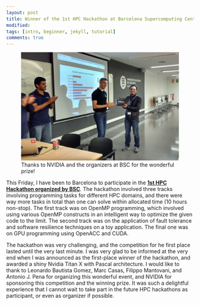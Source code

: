 ```yaml
---
layout: post
title: Winner of the 1st HPC Hackathon at Barcelona Supercomputing Center!
modified:
tags: [intro, beginner, jekyll, tutorial]
comments: true
---
```


<figure>
    <a href="/images/hackathon.jpg"><img src="/images/hackathon.jpg"></a>
    <figcaption>Thanks to NVIDIA and the organizers at BSC for the wonderful prize!</figcaption>
</figure>

This Friday, I have been to Barcelona to participate in the **<a href="http://hackathon.bsc.es">1st HPC Hackathon organized by BSC</a>**.
The hackathon involved three tracks involving programming tasks for different HPC domains, and there were way more tasks in total than one can solve within allocated time (10 hours non-stop).
The first track was on OpenMP programming, which involved using various OpenMP constructs in an intelligent way to optimize the given code to the limit.
The second track was on the application of fault tolerance and software resilience techniques on a toy application.
The final one was on GPU programming using OpenACC and CUDA.

The hackathon was very challenging, and the competition for he first place lasted until the very last minute.
I was very glad to be informed at the very end when I was announced as the first-place winner of the hackathon, and awarded a shiny Nvidia Titan X with Pascal architecture.
I would like to thank to Leonardo Bautista Gomez, Marc Casas, Filippo Mantovani, and Antonio J. Pena for organizing this wonderful event, and NVIDIA for sponsoring this competition and the winning prize.
It was such a delightful experience that I cannot wait to take part in the future HPC hackathons as participant, or even as organizer if possible.
